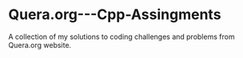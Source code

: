 # Quera.org---Cpp-Assingments
A collection of my solutions to coding challenges and problems from Quera.org website.
